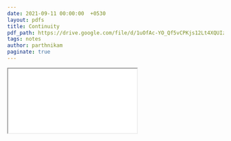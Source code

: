 ```yaml
---
date: 2021-09-11 00:00:00  +0530
layout: pdfs
title: Continuity
pdf_path: https://drive.google.com/file/d/1uOfAc-YO_Qf5vCPKjs12Lt4XQUIzp2VP/preview?usp=sharing
tags: notes
author: parthnikam
paginate: true
---
```


<iframe class="embed-pdf" src="{{ page.pdf_path }}#toolbar=0" seamless="seamless" scrolling="no" style="overflow:hidden"></iframe>
